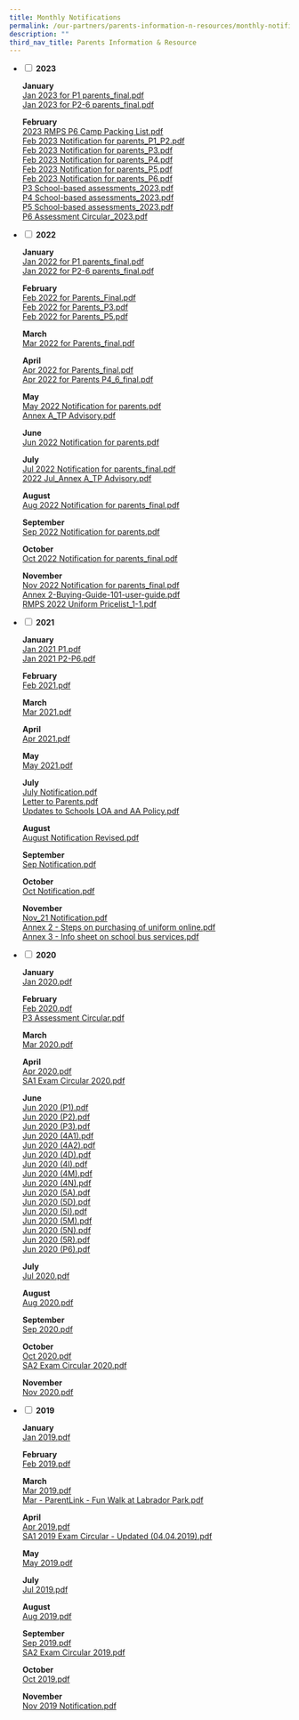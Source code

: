 ```yaml
---
title: Monthly Notifications
permalink: /our-partners/parents-information-n-resources/monthly-notifications/
description: ""
third_nav_title: Parents Information & Resource
---
```

<ul class="jekyllcodex_accordion">
<li><input id="accordion1" type="checkbox" /> <label for="accordion1"><strong>2023</strong></label>
<div>
<p><strong>January<br /></strong><a href="/files/Jan%202023%20for%20P1%20parents_final.pdf">Jan 2023 for P1 parents_final.pdf</a><br /><a href="/files/Jan%202023%20for%20P2-6%20parents_final.pdf">Jan 2023 for P2-6 parents_final.pdf</a></p>
<p><strong>February<br /></strong><a href="/files/2023%20RMPS%20P6%20Camp%20Packing%20List.pdf">2023 RMPS P6 Camp Packing List.pdf</a><br /><a href="/files/Feb%202023%20Notification%20for%20parents_P1_P2.pdf">Feb 2023 Notification for parents_P1_P2.pdf</a><br /><a href="/files/Feb%202023%20Notification%20for%20parents_P3.pdf">Feb 2023 Notification for parents_P3.pdf</a><br /><a href="/files/Feb%202023%20Notification%20for%20parents_P4.pdf">Feb 2023 Notification for parents_P4.pdf</a><br /><a href="/files/Feb%202023%20Notification%20for%20parents_P5.pdf">Feb 2023 Notification for parents_P5.pdf</a><br /><a href="/files/Feb%202023%20Notification%20for%20parents_P6.pdf">Feb 2023 Notification for parents_P6.pdf</a><br /><a href="/files/P3%20School-based%20assessments_2023.pdf">P3 School-based assessments_2023.pdf</a><br /><a href="/files/P4%20School-based%20assessments_2023.pdf">P4 School-based assessments_2023.pdf</a><br /><a href="/files/P5%20School-based%20assessments_2023.pdf">P5 School-based assessments_2023.pdf</a><br /><a href="/files/P6%20Assessment%20Circular_2023.pdf">P6 Assessment Circular_2023.pdf</a></p>
</div>
</li>
<li><input id="accordion2" type="checkbox" /> <label for="accordion2"><strong>2022</strong></label>
<div>
<p><strong>January<br /></strong><a href="/files/Jan%202022%20for%20P1%20parents_final.pdf">Jan 2022 for P1 parents_final.pdf</a><br /><a href="/files/Jan%202022%20for%20P2-6%20parents_final.pdf">Jan 2022 for P2-6 parents_final.pdf</a></p>
<p><strong>February<br /></strong><a href="/files/Feb%202022%20for%20Parents_Final.pdf">Feb 2022 for Parents_Final.pdf</a><br /><a href="/files/Feb%202022%20for%20Parents_P3.pdf">Feb 2022 for Parents_P3.pdf</a><br /><a href="/files/Feb%202022%20for%20Parents_P5.pdf">Feb 2022 for Parents_P5.pdf</a></p>
<p><strong>March<br /></strong><a href="/files/Mar%202022%20for%20Parents_final.pdf">Mar 2022 for Parents_final.pdf</a></p>
<p><strong>April<br /></strong><a href="/files/Apr%202022%20for%20Parents_final.pdf">Apr 2022 for Parents_final.pdf</a><br /><a href="/files/Apr%202022%20for%20Parents%20P4_6_final.pdf">Apr 2022 for Parents P4_6_final.pdf</a></p>
<p><strong>May<br /></strong><a href="/files/May%202022%20Notification%20for%20parents.pdf">May 2022 Notification for parents.pdf</a><br /><a href="/files/Annex%20A_TP%20Advisory.pdf">Annex A_TP Advisory.pdf</a></p>
<p><strong>June<br /></strong><a href="/files/Jun%202022%20Notification%20for%20parents.pdf">Jun 2022 Notification for parents.pdf</a></p>
<p><strong>July<br /></strong><a href="/files/Jul%202022%20Notification%20for%20parents_final.pdf">Jul 2022 Notification for parents_final.pdf</a><br /><a href="/files/2022%20Jul_Annex%20A_TP%20Advisory.pdf">2022 Jul_Annex A_TP Advisory.pdf</a></p>
<p><strong>August<br /></strong><a href="/files/Aug%202022%20Notification%20for%20parents_final.pdf">Aug 2022 Notification for parents_final.pdf</a></p>
<p><strong>September<br /></strong><a href="/files/Sep%202022%20Notification%20for%20parents.pdf">Sep 2022 Notification for parents.pdf</a></p>
<p><strong>October<br /></strong><a href="/files/Oct%202022%20Notification%20for%20parents_final.pdf">Oct 2022 Notification for parents_final.pdf</a></p>
<p><strong>November<br /></strong><a href="/files/Nov%202022%20Notification%20for%20parents_final.pdf">Nov 2022 Notification for parents_final.pdf</a><br /><a href="/files/Annex%202-Buying-Guide-101-user-guide.pdf">Annex 2-Buying-Guide-101-user-guide.pdf</a><br /><a href="/files/RMPS%202022%20Uniform%20Pricelist_1-1.pdf">RMPS 2022 Uniform Pricelist_1-1.pdf</a></p>
</div>
</li>
<li><input id="accordion3" type="checkbox" /> <label for="accordion3"><strong>2021</strong></label>
<div>
<p><strong>January</strong><br /><a href="/files/Jan%202021%20P1.pdf">Jan 2021 P1.pdf</a><br /><a href="/files/Jan%202021%20P2-P6.pdf">Jan 2021 P2-P6.pdf</a></p>
<p><strong>February<br /></strong><a href="/files/Feb%202021.pdf">Feb 2021.pdf</a></p>
<p><strong>March<br /></strong><a href="/files/Mar%202021.pdf">Mar 2021.pdf</a></p>
<p><strong>April<br /></strong><a href="/files/Apr%202021.pdf">Apr 2021.pdf</a></p>
<p><strong>May<br /></strong><a href="/files/May%202021.pdf">May 2021.pdf</a></p>
<p><strong>July<br /></strong><a href="/files/July%20Notification.pdf">July Notification.pdf</a><br /><a href="/files/Letter%20to%20Parents.pdf">Letter to Parents.pdf</a><br /><a href="/files/Updates%20to%20Schools%20LOA%20and%20AA%20Policy.pdf">Updates to Schools LOA and AA Policy.pdf</a></p>
<p><strong>August<br /></strong><a href="/files/August%20Notification%20Revised.pdf">August Notification Revised.pdf</a></p>
<p><strong>September<br /></strong><a href="/files/Sep%20Notification.pdf">Sep Notification.pdf</a></p>
<p><strong>October<br /></strong><a href="/files/Oct%20Notification.pdf">Oct Notification.pdf</a></p>
<p><strong>November<br /></strong><a href="/files/Nov_21%20Notification.pdf">Nov_21 Notification.pdf</a><br /><a href="/files/Annex%202%20-%20Steps%20on%20purchasing%20of%20uniform%20online.pdf">Annex 2 - Steps on purchasing of uniform online.pdf</a><br /><a href="/files/Annex%203%20-%20Info%20sheet%20on%20school%20bus%20services.pdf">Annex 3 - Info sheet on school bus services.pdf</a></p>
</div>
</li>
<li><input id="accordion4" type="checkbox" /> <label for="accordion4"><strong>2020</strong></label>
<div>
<p><strong>January<br /></strong><a href="/files/Jan%202020.pdf">Jan 2020.pdf</a></p>
<p><strong>February&nbsp;<br /></strong><a href="/files/Feb%202020.pdf">Feb 2020.pdf</a><br /><a href="/files/P3%20Assessment%20Circular.pdf">P3 Assessment Circular.pdf</a></p>
<p><strong>March<br /></strong><a href="/files/Mar%202020.pdf">Mar 2020.pdf</a></p>
<p><strong>April</strong>&nbsp;<br /><a href="/files/Apr%202020.pdf">Apr 2020.pdf</a><br /><a href="/files/SA1%20Exam%20Circular%202020.pdf">SA1 Exam Circular 2020.pdf</a></p>
<p><strong>June<br /></strong><a href="/files/Jun%202020%20(P1).pdf">Jun 2020 (P1).pdf</a><br /><a href="/files/Jun%202020%20(P2).pdf">Jun 2020 (P2).pdf</a><br /><a href="/files/Jun%202020%20(P3).pdf">Jun 2020 (P3).pdf</a><br /><a href="/files/Jun%202020%20(4A1).pdf">Jun 2020 (4A1).pdf</a><br /><a href="/files/Jun%202020%20(4A2).pdf">Jun 2020 (4A2).pdf</a><br /><a href="/files/Jun%202020%20(4D).pdf">Jun 2020 (4D).pdf</a><br /><a href="/files/un%202020%20(4I).pdf">Jun 2020 (4I).pdf</a><br /><a href="/files/Jun%202020%20(4M).pdf">Jun 2020 (4M).pdf</a><br /><a href="/files/Jun%202020%20(4N).pdf">Jun 2020 (4N).pdf</a><br /><a href="/files/Jun%202020%20(5A).pdf">Jun 2020 (5A).pdf</a><br /><a href="/files/Jun%202020%20(5D).pdf">Jun 2020 (5D).pdf</a><br /><a href="/files/Jun%202020%20(5I).pdf">Jun 2020 (5I).pdf</a><br /><a href="/files/Jun%202020%20(5M).pdf">Jun 2020 (5M).pdf</a><br /><a href="/files/Jun%202020%20(5N).pdf">Jun 2020 (5N).pdf</a><br /><a href="/files/Jun%202020%20(5R).pdf">Jun 2020 (5R).pdf</a><br /><a href="/files/Jun%202020%20(P6).pdf">Jun 2020 (P6).pdf</a></p>
<p><strong>July<br /></strong><a href="/files/Jul%202020.pdf">Jul 2020.pdf</a></p>
<p><strong>August<br /></strong><a href="/files/Aug%202020.pdf">Aug 2020.pdf</a></p>
<p><strong>September<br /></strong><a href="/files/Sep%202020.pdf">Sep 2020.pdf</a></p>
<p><strong>October<br /></strong><a href="/files/Oct%202020.pdf">Oct 2020.pdf</a><br /><a href="/files/SA2%20Exam%20Circular%202020.pdf">SA2 Exam Circular 2020.pdf</a></p>
<p><strong>November<br /></strong><a href="/files/Nov%202020.pdf">Nov 2020.pdf</a></p>
</div>
</li>
<li><input id="accordion5" type="checkbox" /> <label for="accordion5"><strong>2019</strong></label>
<div>
<p><strong>January<br /></strong><a href="/files/Jan%202019.pdf">Jan 2019.pdf</a></p>
<p><strong>February<br /></strong><a href="/files/Feb%202019.pdf">Feb 2019.pdf</a></p>
<p><strong>March<br /></strong><a href="/files/Mar%202019.pdf">Mar 2019.pdf</a><br /><a href="/files/Mar%20-%20ParentLink%20-%20Fun%20Walk%20at%20Labrador%20Park.pdf">Mar - ParentLink - Fun Walk at Labrador Park.pdf</a></p>
<p><strong>April<br /></strong><a href="/files/Apr%202019.pdf">Apr 2019.pdf</a><br /><a href="/files/SA1%202019%20%20Exam%20Circular%20-%20Updated%20(04042019).pdf">SA1 2019 Exam Circular - Updated (04.04.2019).pdf</a></p>
<p><strong>May<br /></strong><a href="/files/May%202019.pdf">May 2019.pdf</a></p>
<p><strong>July<br /></strong><a href="/files/Jul%202019.pdf">Jul 2019.pdf</a></p>
<p><strong>August<br /></strong><a href="/files/Aug%202019.pdf">Aug 2019.pdf</a></p>
<p><strong>September<br /></strong><a href="/files/Sep%202019.pdf">Sep 2019.pdf</a><br /><a href="/files/SA2%20Exam%20Circular%202019.pdf">SA2 Exam Circular 2019.pdf</a></p>
<p><strong>October<br /></strong><a href="/files/Oct%202019.pdf">Oct 2019.pdf</a></p>
<p><strong>November<br /></strong><a href="/files/Nov%202019%20Notification.pdf">Nov 2019 Notification.pdf</a></p>
</div>
</li>
</ul>